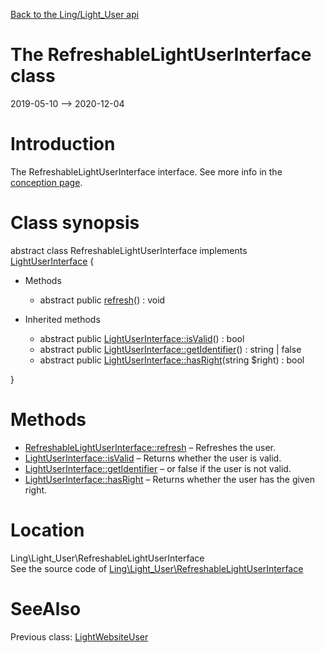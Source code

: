 [Back to the Ling/Light_User api](https://github.com/lingtalfi/Light_User/blob/master/doc/api/Ling/Light_User.md)



The RefreshableLightUserInterface class
================
2019-05-10 --> 2020-12-04






Introduction
============

The RefreshableLightUserInterface interface.
See more info in the [conception page](https://github.com/lingtalfi/Light_User/blob/master/doc/pages/conception.md).



Class synopsis
==============


abstract class <span class="pl-k">RefreshableLightUserInterface</span> implements [LightUserInterface](https://github.com/lingtalfi/Light_User/blob/master/doc/api/Ling/Light_User/LightUserInterface.md) {

- Methods
    - abstract public [refresh](https://github.com/lingtalfi/Light_User/blob/master/doc/api/Ling/Light_User/RefreshableLightUserInterface/refresh.md)() : void

- Inherited methods
    - abstract public [LightUserInterface::isValid](https://github.com/lingtalfi/Light_User/blob/master/doc/api/Ling/Light_User/LightUserInterface/isValid.md)() : bool
    - abstract public [LightUserInterface::getIdentifier](https://github.com/lingtalfi/Light_User/blob/master/doc/api/Ling/Light_User/LightUserInterface/getIdentifier.md)() : string | false
    - abstract public [LightUserInterface::hasRight](https://github.com/lingtalfi/Light_User/blob/master/doc/api/Ling/Light_User/LightUserInterface/hasRight.md)(string $right) : bool

}






Methods
==============

- [RefreshableLightUserInterface::refresh](https://github.com/lingtalfi/Light_User/blob/master/doc/api/Ling/Light_User/RefreshableLightUserInterface/refresh.md) &ndash; Refreshes the user.
- [LightUserInterface::isValid](https://github.com/lingtalfi/Light_User/blob/master/doc/api/Ling/Light_User/LightUserInterface/isValid.md) &ndash; Returns whether the user is valid.
- [LightUserInterface::getIdentifier](https://github.com/lingtalfi/Light_User/blob/master/doc/api/Ling/Light_User/LightUserInterface/getIdentifier.md) &ndash; or false if the user is not valid.
- [LightUserInterface::hasRight](https://github.com/lingtalfi/Light_User/blob/master/doc/api/Ling/Light_User/LightUserInterface/hasRight.md) &ndash; Returns whether the user has the given right.





Location
=============
Ling\Light_User\RefreshableLightUserInterface<br>
See the source code of [Ling\Light_User\RefreshableLightUserInterface](https://github.com/lingtalfi/Light_User/blob/master/RefreshableLightUserInterface.php)



SeeAlso
==============
Previous class: [LightWebsiteUser](https://github.com/lingtalfi/Light_User/blob/master/doc/api/Ling/Light_User/LightWebsiteUser.md)<br>

